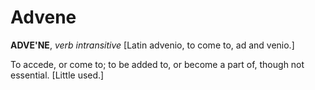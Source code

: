 # Advene

**ADVE'NE**, _verb intransitive_ \[Latin advenio, to come to, ad and venio.\]

To accede, or come to; to be added to, or become a part of, though not essential. \[Little used.\]